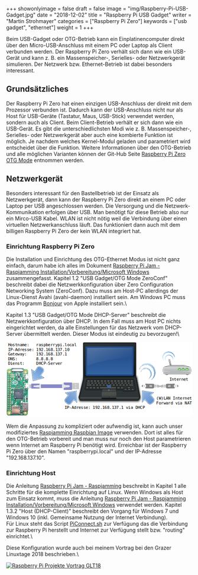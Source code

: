 +++
showonlyimage = false
draft = false
image = "img/Raspberry-Pi-USB-Gadget.jpg"
date = "2018-12-02"
title = "Raspberry Pi USB Gadget"
writer = "Martin Strohmayer"
categories = ["Raspberry Pi Zero"]
keywords = ["usb gadget", "ethernet"]
weight = 1
+++


Beim USB-Gadget oder OTG-Betrieb kann ein Einplatinencomputer direkt über den Micro-USB-Anschluss mit einem PC oder Laptop als Client verbunden werden. Der Raspberry Pi Zero verhält sich dann wie ein USB-Gerät und kann z. B. ein
Massenspeicher-, Serielles- oder Netzwerkgerät simulieren. Der Netzwerk bzw. Ethernet-Betrieb ist dabei besonders interessant.
<!--more-->

## Grundsätzliches

Der Raspberry Pi Zero hat einen einzigen USB-Anschluss der direkt mit dem Prozessor verbunden ist. Dadurch kann der USB-Anschluss nicht nur als Host für USB-Geräte (Tastatur,  Maus, USB-Stick) verwendet werden, sondern auch als Client. Beim Client-Betrieb verhält er sich dann wie ein USB-Gerät. Es gibt die unterschiedlichsten Modi wie z. B. Massenspeicher-, Serielles- oder Netzwerkgerät aber auch eine kombierte Funktion ist möglich. Je nachdem welches Kernel-Modul geladen und parametriert wird entscheidet über die Funktion. Weitere Informationen über den OTG-Betrieb und alle möglichen Varianten können der Git-Hub Seite [Raspberry Pi Zero OTG Mode](https://gist.github.com/gbaman/50b6cca61dd1c3f88f41) entnommen werden. 


## Netzwerkgerät

Besonders interessant für den Bastellbetrieb ist der Einsatz als Netzwerkgerät, dann kann der Raspberry Pi Zero direkt an einem PC oder Laptop per USB angeschlossen werden. Die Versorgung und die Netzwerk-Kommunikation erfolgen über USB. Man benötigt für diese Betrieb also nur ein Mirco-USB Kabel. WLAN ist nicht nötig weil die Verbindung über einen virtuellen Netzwerkanschluss läuft. Das funktioniert dann auch mit dem billigen Raspberry Pi Zero der kein WLAN integriert hat.

### Einrichtung Raspberry Pi Zero

Die Installation und Einrichtung des OTG-Ethernet Modus ist nicht ganz einfach, darum habe ich alles im Dokument [Raspberry Pi Jam - Raspjamming Installation/Vorbereitung/Microsoft Windows](http://raspjamming.at/PDF/Raspjamming%20-%20Admin-GLT18.pdf) zusammengefasst. Kapitel 1.2 "USB Gadget/OTG Mode ZeroConf" beschreibt dabei die Netzwerkkonfiguration über Zero Configuration Networking System (ZeroConf). Dazu muss am Host-PC allerdings der Linux-Dienst Avahi (avahi-daemon) installiert sein. Am Windows PC muss das Programm [Bonjour](https://support.apple.com/kb/DL999?locale=de_AT) von Apple installiert sein.\

Kapitel 1.3 "USB Gadget/OTG Mode DHCP-Server" beschreibt die Netzwerkkonfiguration über DHCP. In dem Fall muss am Host PC nichts eingerichtet werden, da alle Einstellungen für das Netzwerk vom DHCP-Server übermittelt werden. Dieser Modus ist eindeutig zu bevorzugen!\

![Schema Raspberry Pi Zero USB-Gadget Ethernet mit DHCP-Server](../../img/Raspberry-Pi-Zero-USB-Gadget-Ether-DHCP.png) 

Wem die Anpassung zu kompliziert oder aufwendig ist, kann auch unser modifiziertes [Raspjamming Raspbian Image](http://strohmayers.com/image/Raspjamming-April-2018.img.7z) verwenden. Dort ist alles für den OTG-Betrieb vorbereit und man muss nur noch den Host parametrieren wenn Internet am Raspberry Pi benötigt wird. 
Erreichbar ist der Raspberry Pi Zero über den Namen "raspberrypi.local" und der IP-Adresse "192.168.137.10".

### Einrichtung Host

Die Anleitung [Raspberry Pi Jam - Raspjamming](http://raspjamming.at/PDF/Raspjamming-GLT18.pdf) beschreibt in Kapitel 1 alle Schritte für die komplette Einrichtung auf Linux. Wenn Windows als Host zum Einsatz kommt, muss die Anleitung [Raspberry Pi Jam - Raspjamming Installation/Vorbereitung/Microsoft Windows](http://raspjamming.at/PDF/Raspjamming%20-%20Admin-GLT18.pdf) verwendet werden. Kapitel 1.3.2 "Host (DHCP-Client)" beschreibt den Vorgang für Windows 7 und Windows 10 (inkl. Gemeinsame Nutzung der Internet Verbindung).\
Für Linux steht das Script [PiConnect.sh](https://raw.githubusercontent.com/woergi/Raspjamming_Scripts/master/PiConnect.sh)
 zur Verfügung das die Verbindung zur Raspberry Pi herstellt und Internet zur Verfügung stellt bzw. "routing" einrichtet.\

Diese Konfiguration wurde auch bei meinem Vortrag bei den Grazer Linuxtage 2018 beschrieben.\

[![Raspberry Pi Projekte Vortrag GLT18](https://img.youtube.com/vi/zny9Ry7ssU0/0.jpg)](https://www.youtube.com/watch?v=zny9Ry7ssU0&t=694s)
